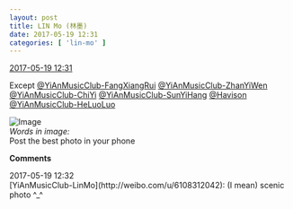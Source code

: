 ```yaml
---
layout: post
title: LIN Mo (林墨)
date: 2017-05-19 12:31
categories: [ 'lin-mo' ]
---
```


<div class="weibo-info">
  <a href="http://weibo.com/6108312042/F3OCM8ynT">2017-05-19 12:31</a>
</div>

Except [@YiAnMusicClub-FangXiangRui](http://weibo.com/u/6117583008) [@YiAnMusicClub-ZhanYiWen](http://weibo.com/u/6108090526) [@YiAnMusicClub-ChiYi](http://weibo.com/u/6117581836) [@YiAnMusicClub-SunYiHang](http://weibo.com/u/6108316220) [@Havison](http://weibo.com/havison) [@YiAnMusicClub-HeLuoLuo](http://weibo.com/u/6117570574)

<!-- more -->

![Image](http://wx1.sinaimg.cn/mw690/006FnQZYgy1ffqk8j1584j30ku112t99.jpg)  
*Words in image:*  
Post the best photo in your phone

**Comments**

<div class="weibo-info">2017-05-19 12:32</div>
[YiAnMusicClub-LinMo](http://weibo.com/u/6108312042): (I mean) scenic photo ^_^
